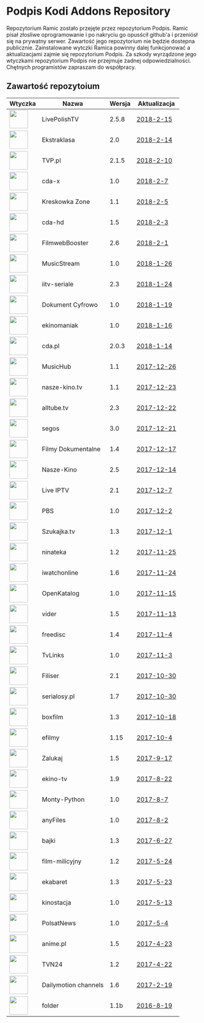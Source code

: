 # Podpis Kodi Addons Repository
Repozytorium Ramic zostało przejęte przez repozytorium Podpis. Ramic pisał złosliwe oprogramowanie i po nakryciu go opusścił github'a i przeniósł się na prywatny serwer. Zawartość jego repozytorium nie będzie dostepna publicznie. Zainstalowane wytczki Ramica powinny dalej funkcjonować a aktualizacjami zajmie się repozytorium Podpis. Za szkody wyrządzone jego wtyczkami repozytorium Podpis nie przejmuje żadnej odpowiedzialności. Chętnych programistów zapraszam do współpracy. 

## Zawartość repozytoium
|Wtyczka|Nazwa|Wersja|Aktualizacja|
|---|---|---|---|
|<img src="https://raw.githubusercontent.com/podpis/kodi/master/zips/plugin.video.LivePolishTV/icon.png" width="48">|LivePolishTV|2.5.8|[2018-2-15](https://raw.githubusercontent.com/podpis/kodi/master/zips/plugin.video.LivePolishTV/changelog.txt)
|<img src="https://raw.githubusercontent.com/podpis/kodi/master/zips/plugin.video.ekstraklasa/icon.png" width="48">|Ekstraklasa|2.0|[2018-2-14](https://raw.githubusercontent.com/podpis/kodi/master/zips/plugin.video.ekstraklasa/changelog-2.0.txt)
|<img src="https://raw.githubusercontent.com/podpis/kodi/master/zips/plugin.video.TVP.pl/icon.png" width="48">|TVP.pl|2.1.5|[2018-2-10](https://raw.githubusercontent.com/podpis/kodi/master/zips/plugin.video.TVP.pl/changelog-2.1.5.txt)
|<img src="https://raw.githubusercontent.com/podpis/kodi/master/zips/plugin.video.cdaxpl/icon.png" width="48">|cda-x|1.0|[2018-2-7](https://raw.githubusercontent.com/podpis/kodi/master/zips/plugin.video.cdaxpl/changelog-1.0.txt)
|<img src="https://raw.githubusercontent.com/podpis/kodi/master/zips/plugin.video.kreskowkazonepl/icon.png" width="48">|Kreskowka Zone|1.1|[2018-2-5](https://raw.githubusercontent.com/podpis/kodi/master/zips/plugin.video.kreskowkazonepl/changelog-1.1.txt)
|<img src="https://raw.githubusercontent.com/podpis/kodi/master/zips/plugin.video.cdahd/icon.png" width="48">|cda-hd|1.5|[2018-2-3](https://raw.githubusercontent.com/podpis/kodi/master/zips/plugin.video.cdahd/changelog-1.5.txt)
|<img src="https://raw.githubusercontent.com/podpis/kodi/master/zips/plugin.video.filmbooster/icon.png" width="48">|FilmwebBooster|2.6|[2018-2-1](https://raw.githubusercontent.com/podpis/kodi/master/zips/plugin.video.filmbooster/changelog-2.6.txt)
|<img src="https://raw.githubusercontent.com/podpis/kodi/master/zips/plugin.video.musicstreampl/icon.png" width="48">|MusicStream|1.0|[2018-1-26](https://raw.githubusercontent.com/podpis/kodi/master/zips/plugin.video.musicstreampl/changelog-1.0.txt)
|<img src="https://raw.githubusercontent.com/podpis/kodi/master/zips/plugin.video.iitv/icon.png" width="48">|iitv-seriale|2.3|[2018-1-24](https://raw.githubusercontent.com/podpis/kodi/master/zips/plugin.video.iitv/changelog-2.3.txt)
|<img src="https://raw.githubusercontent.com/podpis/kodi/master/zips/plugin.video.dokumentcyfrowo/icon.png" width="48">|Dokument Cyfrowo|1.0|[2018-1-19](https://raw.githubusercontent.com/podpis/kodi/master/zips/plugin.video.dokumentcyfrowo/changelog-1.0.txt)
|<img src="https://raw.githubusercontent.com/podpis/kodi/master/zips/plugin.video.ekinomaniaktv/icon.png" width="48">|ekinomaniak|1.0|[2018-1-16](https://raw.githubusercontent.com/podpis/kodi/master/zips/plugin.video.ekinomaniaktv/changelog-1.0.txt)
|<img src="https://raw.githubusercontent.com/podpis/kodi/master/zips/plugin.video.cdapl/icon.png" width="48">|cda.pl|2.0.3|[2018-1-14](https://raw.githubusercontent.com/podpis/kodi/master/zips/plugin.video.cdapl/changelog-2.0.3.txt)
|<img src="https://raw.githubusercontent.com/podpis/kodi/master/zips/plugin.video.musichubdcom/icon.png" width="48">|MusicHub|1.1|[2017-12-26](https://raw.githubusercontent.com/podpis/kodi/master/zips/plugin.video.musichubdcom/changelog-1.1.txt)
|<img src="https://raw.githubusercontent.com/podpis/kodi/master/zips/plugin.video.naszekinotv/icon.png" width="48">|nasze-kino.tv|1.1|[2017-12-23](https://raw.githubusercontent.com/podpis/kodi/master/zips/plugin.video.naszekinotv/changelog-1.1.txt)
|<img src="https://raw.githubusercontent.com/podpis/kodi/master/zips/plugin.video.alltube.tv/icon.png" width="48">|alltube.tv|2.3|[2017-12-22](https://raw.githubusercontent.com/podpis/kodi/master/zips/plugin.video.alltube.tv/changelog-2.3.txt)
|<img src="https://raw.githubusercontent.com/podpis/kodi/master/zips/plugin.video.segos/icon.png" width="48">|segos|3.0|[2017-12-21](https://raw.githubusercontent.com/podpis/kodi/master/zips/plugin.video.segos/changelog-3.0.txt)
|<img src="https://raw.githubusercontent.com/podpis/kodi/master/zips/plugin.video.filmydokumentalne/icon.png" width="48">|Filmy Dokumentalne|1.4|[2017-12-17](https://raw.githubusercontent.com/podpis/kodi/master/zips/plugin.video.filmydokumentalne/changelog-1.4.txt)
|<img src="https://raw.githubusercontent.com/podpis/kodi/master/zips/plugin.video.naszekino/icon.png" width="48">|Nasze-Kino|2.5|[2017-12-14](https://raw.githubusercontent.com/podpis/kodi/master/zips/plugin.video.naszekino/changelog-2.5.txt)
|<img src="https://raw.githubusercontent.com/podpis/kodi/master/zips/plugin.video.LiveIPTV/icon.png" width="48">|Live IPTV|2.1|[2017-12-7](https://raw.githubusercontent.com/podpis/kodi/master/zips/plugin.video.LiveIPTV/changelog-2.1.txt)
|<img src="https://raw.githubusercontent.com/podpis/kodi/master/zips/plugin.video.ramicpbs/icon.png" width="48">|PBS|1.0|[2017-12-2](https://raw.githubusercontent.com/podpis/kodi/master/zips/plugin.video.ramicpbs/changelog-1.0.txt)
|<img src="https://raw.githubusercontent.com/podpis/kodi/master/zips/plugin.video.szukajkatv/icon.png" width="48">|Szukajka.tv|1.3|[2017-12-1](https://raw.githubusercontent.com/podpis/kodi/master/zips/plugin.video.szukajkatv/changelog-1.3.txt)
|<img src="https://raw.githubusercontent.com/podpis/kodi/master/zips/plugin.video.ninateka/icon.png" width="48">|ninateka|1.2|[2017-11-25](https://raw.githubusercontent.com/podpis/kodi/master/zips/plugin.video.ninateka/changelog-1.2.txt)
|<img src="https://raw.githubusercontent.com/podpis/kodi/master/zips/plugin.video.iwatchonline/icon.png" width="48">|iwatchonline|1.6|[2017-11-24](https://raw.githubusercontent.com/podpis/kodi/master/zips/plugin.video.iwatchonline/changelog-1.6.txt)
|<img src="https://raw.githubusercontent.com/podpis/kodi/master/zips/plugin.video.openkatalogcom/icon.png" width="48">|OpenKatalog|1.0|[2017-11-15](https://raw.githubusercontent.com/podpis/kodi/master/zips/plugin.video.openkatalogcom/changelog-1.0.txt)
|<img src="https://raw.githubusercontent.com/podpis/kodi/master/zips/plugin.video.viderpl/icon.png" width="48">|vider|1.5|[2017-11-13](https://raw.githubusercontent.com/podpis/kodi/master/zips/plugin.video.viderpl/changelog-1.5.txt)
|<img src="https://raw.githubusercontent.com/podpis/kodi/master/zips/plugin.video.freedisc.pl/icon.png" width="48">|freedisc|1.4|[2017-11-4](https://raw.githubusercontent.com/podpis/kodi/master/zips/plugin.video.freedisc.pl/changelog-1.4.txt)
|<img src="https://raw.githubusercontent.com/podpis/kodi/master/zips/plugin.video.ramictvlinkspl/icon.png" width="48">|TvLinks|1.0|[2017-11-3](https://raw.githubusercontent.com/podpis/kodi/master/zips/plugin.video.ramictvlinkspl/changelog-1.0.txt)
|<img src="https://raw.githubusercontent.com/podpis/kodi/master/zips/plugin.video.filisertv/icon.png" width="48">|Filiser|2.1|[2017-10-30](https://raw.githubusercontent.com/podpis/kodi/master/zips/plugin.video.filisertv/changelog-2.1.txt)
|<img src="https://raw.githubusercontent.com/podpis/kodi/master/zips/plugin.video.serialosypl/icon.png" width="48">|serialosy.pl|1.7|[2017-10-30](https://raw.githubusercontent.com/podpis/kodi/master/zips/plugin.video.serialosypl/changelog-1.7.txt)
|<img src="https://raw.githubusercontent.com/podpis/kodi/master/zips/plugin.video.boxfilmpl/icon.png" width="48">|boxfilm|1.3|[2017-10-18](https://raw.githubusercontent.com/podpis/kodi/master/zips/plugin.video.boxfilmpl/changelog-1.3.txt)
|<img src="https://raw.githubusercontent.com/podpis/kodi/master/zips/plugin.video.efilmy/icon.png" width="48">|efilmy|1.15|[2017-10-4](https://raw.githubusercontent.com/podpis/kodi/master/zips/plugin.video.efilmy/changelog-1.15.txt)
|<img src="https://raw.githubusercontent.com/podpis/kodi/master/zips/plugin.video.zalukajcom/icon.png" width="48">|Zalukaj|1.5|[2017-9-17](https://raw.githubusercontent.com/podpis/kodi/master/zips/plugin.video.zalukajcom/changelog-1.5.txt)
|<img src="https://raw.githubusercontent.com/podpis/kodi/master/zips/plugin.video.ekinotv/icon.png" width="48">|ekino-tv|1.9|[2017-8-22](https://raw.githubusercontent.com/podpis/kodi/master/zips/plugin.video.ekinotv/changelog-1.9.txt)
|<img src="https://raw.githubusercontent.com/podpis/kodi/master/zips/plugin.video.montypython/icon.png" width="48">|Monty-Python|1.0|[2017-8-7](https://raw.githubusercontent.com/podpis/kodi/master/zips/plugin.video.montypython/changelog-1.0.txt)
|<img src="https://raw.githubusercontent.com/podpis/kodi/master/zips/plugin.video.anyfilespl/icon.png" width="48">|anyFiles|1.0|[2017-8-2](https://raw.githubusercontent.com/podpis/kodi/master/zips/plugin.video.anyfilespl/changelog-1.0.txt)
|<img src="https://raw.githubusercontent.com/podpis/kodi/master/zips/plugin.video.bajkionline/icon.png" width="48">|bajki|1.3|[2017-6-27](https://raw.githubusercontent.com/podpis/kodi/master/zips/plugin.video.bajkionline/changelog-1.3.txt)
|<img src="https://raw.githubusercontent.com/podpis/kodi/master/zips/plugin.video.filmmilicyjny/icon.png" width="48">|film-milicyjny|1.2|[2017-5-24](https://raw.githubusercontent.com/podpis/kodi/master/zips/plugin.video.filmmilicyjny/changelog-1.2.txt)
|<img src="https://raw.githubusercontent.com/podpis/kodi/master/zips/plugin.video.ekabaretpl/icon.png" width="48">|ekabaret|1.3|[2017-5-23](https://raw.githubusercontent.com/podpis/kodi/master/zips/plugin.video.ekabaretpl/changelog-1.3.txt)
|<img src="https://raw.githubusercontent.com/podpis/kodi/master/zips/plugin.video.kinostacja/icon.png" width="48">|kinostacja|1.0|[2017-5-13](https://raw.githubusercontent.com/podpis/kodi/master/zips/plugin.video.kinostacja/changelog-1.0.txt)
|<img src="https://raw.githubusercontent.com/podpis/kodi/master/zips/plugin.video.ramicpolsat/icon.png" width="48">|PolsatNews|1.0|[2017-5-4](https://raw.githubusercontent.com/podpis/kodi/master/zips/plugin.video.ramicpolsat/changelog-1.0.txt)
|<img src="https://raw.githubusercontent.com/podpis/kodi/master/zips/plugin.video.anime.pl/icon.png" width="48">|anime.pl|1.5|[2017-4-23](https://raw.githubusercontent.com/podpis/kodi/master/zips/plugin.video.anime.pl/changelog-1.5.txt)
|<img src="https://raw.githubusercontent.com/podpis/kodi/master/zips/plugin.video.ramictvn24/icon.png" width="48">|TVN24|1.2|[2017-4-22](https://raw.githubusercontent.com/podpis/kodi/master/zips/plugin.video.ramictvn24/changelog-1.2.txt)
|<img src="https://raw.githubusercontent.com/podpis/kodi/master/zips/plugin.video.dmchannels/icon.png" width="48">|Dailymotion channels|1.6|[2017-2-19](https://raw.githubusercontent.com/podpis/kodi/master/zips/plugin.video.dmchannels/changelog-1.6.txt)
|<img src="https://raw.githubusercontent.com/podpis/kodi/master/zips/plugin.video.folderramic/icon.png" width="48">|folder|1.1b|[2016-8-19](https://raw.githubusercontent.com/podpis/kodi/master/zips/plugin.video.folderramic/changelog-1.1b.txt)
